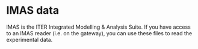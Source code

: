 # IMAS data

IMAS is the ITER Integrated Modelling & Analysis Suite. If you have access to an IMAS reader (i.e. on the gateway), you can use these files to read the experimental data.

